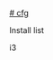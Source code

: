 [# cfg](https://fwuensche.medium.com/how-to-manage-your-dotfiles-with-git-f7aeed8adf8b)

Install list

i3
